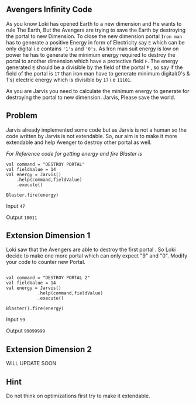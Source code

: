 Avengers Infinity Code
-----------------------------------------------------

As you know Loki has opened Earth to a new dimension and He wants to rule The Earth, But the Avengers are trying to save the Earth by destroying the portal to new Dimension.
To close the new dimension portal `Iron man` has to generate a positive Energy in form of Electricity say `E` which can be only digital i.e contains `'1's` and `'0's`.
As Iron man suit energy is low on power he has to generate the minimum energy required to destroy the portal to another dimension which have a protective field `F`.
The energy generated `E` should be a divisible by the field of the portal `F` , so say if the field of the portal is `17` than iron man have to
generate minimum digital(0's & 1's) electric energy which is divisible by `17` i.e `11101`.

As you are Jarvis you need to calculate the minimum energy to generate for destroying the portal to new dimension.
Jarvis, Please save the world.

Problem
-----------------------------------------
Jarvis already implemented some code but as Jarvis is not a human so the code written by Jarvis is not extendable.
So, our aim is to make it more extendable and help Avenger to destroy other portal as well.   

*For Reference code for getting energy and fire Blaster is* 
```
val command = "DESTROY PORTAL"
val fieldValue = 14
val energy = Jarvis()
    .help(command,fieldValue)
    .execute()

Blaster.fire(energy)
```

Input
`47`

Output
`10011`

Extension Dimension 1
-----------------------------------------

Loki saw that the Avengers are able to destroy the first portal . So Loki decide to make one more portal which can only expect "9" and "0".
Modify your code to counter new Portal.

```

val command = "DESTROY PORTAL 2"
val fieldValue = 14
val energy = Jarvis()
            .help(command,fieldValue)
            .execute()

Blaster().fire(energy)

```

Input `59`

Output `99099999`

Extension Dimension 2
------------------------------------------
WILL UPDATE SOON


Hint
------------------------------------------
Do not think on optimizations first try to make it extendable.  
  


